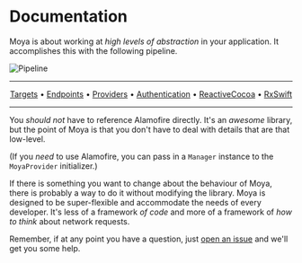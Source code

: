 Documentation
=============

Moya is about working at *high levels of abstraction* in your application.
It accomplishes this with the following pipeline.

![Pipeline](https://raw.github.com/Moya/Moya/master/web/pipeline.png)

----------------

<p align="center">
    <a href="Targets.md">Targets</a> &bull; <a href="Endpoints.md">Endpoints</a> &bull; <a href="Providers.md">Providers</a> &bull; <a href="Authentication.md">Authentication</a> &bull; <a href="Examples/ReactiveCocoa.md">ReactiveCocoa</a> &bull; <a href="Examples/RxSwift.md">RxSwift</a>
</p>

----------------

You _should not_ have to reference Alamofire directly. It's an _awesome_
library, but the point of Moya is that you don't have to deal with details
that are that low-level.

(If you _need_ to use Alamofire, you can pass in a `Manager` instance to the
`MoyaProvider` initializer.)

If there is something you want to change about the behaviour of Moya, there is
probably a way to do it without modifying the library. Moya is designed to be
super-flexible and accommodate the needs of every developer. It's less of a
framework _of code_ and more of a framework of _how to think_ about network
requests.

Remember, if at any point you have a question, just [open an issue](http://github.com/Moya/Moya/issues/new)
and we'll get you some help.
